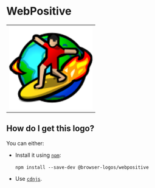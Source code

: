 # WebPositive

<table>
    <tr height=230>
        <td>
            <a href="https://github.com/alrra/browser-logos/tree/9c3236e3e83b8c183e8e91a009c7331d3f7d78d0/src/archive/webpositive">
                <img width=220 src="https://raw.githubusercontent.com/alrra/browser-logos/9c3236e3e83b8c183e8e91a009c7331d3f7d78d0/src/archive/webpositive/webpositive.svg?sanitize=true" alt="WebPositive browser logo">
            </a>
        </td>
    </tr>
</table>

## How do I get this logo?

You can either:

* Install it using [`npm`][npm]:

  `npm install --save-dev @browser-logos/webpositive`

* Use [`cdnjs`][cdnjs].

<!-- Link labels: -->

[cdnjs]: https://cdnjs.com/libraries/browser-logos
[npm]: https://www.npmjs.com/
